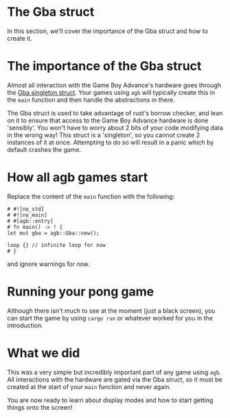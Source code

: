 # The Gba struct

In this section, we'll cover the importance of the Gba struct and how to create it.

# The importance of the Gba struct

Almost all interaction with the Game Boy Advance's hardware goes through the [Gba singleton struct](https://docs.rs/agb/latest/agb/struct.Gba.html).
Your games using `agb` will typically create this in the `main` function and then handle the abstractions in there.

The Gba struct is used to take advantage of rust's borrow checker, and lean on it to ensure that access to the Game Boy Advance hardware is done 'sensibly'.
You won't have to worry about 2 bits of your code modifying data in the wrong way!
This struct is a 'singleton', so you cannot create 2 instances of it at once.
Attempting to do so will result in a panic which by default crashes the game.

# How all agb games start

Replace the content of the `main` function with the following:

```rust,ignore
# #![no_std]
# #![no_main]
# #[agb::entry]
# fn main() -> ! {
let mut gba = agb::Gba::new();

loop {} // infinite loop for now
# }
```

and ignore warnings for now.

# Running your pong game

Although there isn't much to see at the moment (just a black screen), you can start the game by using `cargo run` or whatever worked for you in the introduction.

# What we did

This was a very simple but incredibly important part of any game using `agb`.
All interactions with the hardware are gated via the Gba struct, so it must be created at the start of your `main` function and never again.

You are now ready to learn about display modes and how to start getting things onto the screen!